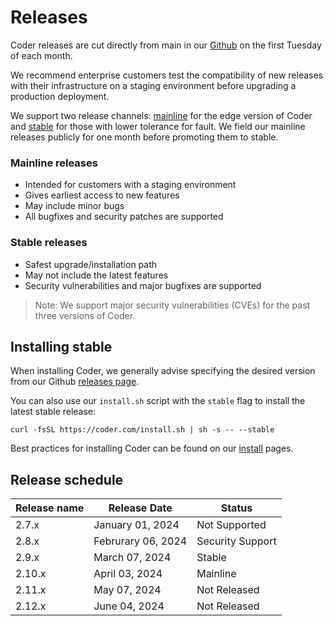 # Releases

Coder releases are cut directly from main in our
[Github](https://github.com/coder/coder) on the first Tuesday of each month.

We recommend enterprise customers test the compatibility of new releases with
their infrastructure on a staging environment before upgrading a production
deployment.

We support two release channels:
[mainline](https://github.com/coder/coder/releases/tag/v2.10.1) for the edge version of Coder
and [stable](https://github.com/coder/coder/releases/latest) for those with
lower tolerance for fault. We field our mainline releases publicly for one month
before promoting them to stable.

### Mainline releases

- Intended for customers with a staging environment
- Gives earliest access to new features
- May include minor bugs
- All bugfixes and security patches are supported

### Stable releases

- Safest upgrade/installation path
- May not include the latest features
- Security vulnerabilities and major bugfixes are supported

> Note: We support major security vulnerabilities (CVEs) for the past three
> versions of Coder.

## Installing stable

When installing Coder, we generally advise specifying the desired version from
our Github [releases page](https://github.com/coder/coder/releases).

You can also use our `install.sh` script with the `stable` flag to install the
latest stable release:

```shell
curl -fsSL https://coder.com/install.sh | sh -s -- --stable
```

Best practices for installing Coder can be found on our [install](./index.md)
pages.

## Release schedule

| Release name | Release Date       | Status           |
| ------------ | ------------------ | ---------------- |
| 2.7.x        | January 01, 2024   | Not Supported    |
| 2.8.x        | Februrary 06, 2024 | Security Support |
| 2.9.x        | March 07, 2024     | Stable           |
| 2.10.x       | April 03, 2024     | Mainline         |
| 2.11.x       | May 07, 2024       | Not Released     |
| 2.12.x       | June 04, 2024      | Not Released     |
